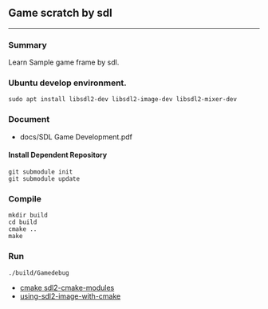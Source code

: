 ## Game scratch by sdl
----

### Summary
Learn Sample game frame by sdl.

### Ubuntu develop environment.
```
sudo apt install libsdl2-dev libsdl2-image-dev libsdl2-mixer-dev
```

### Document
- docs/SDL Game Development.pdf

#### Install Dependent Repository
```
git submodule init
git submodule update
```

### Compile
```
mkdir build
cd build
cmake ..
make
```

### Run
```
./build/Gamedebug
```

- [cmake sdl2-cmake-modules](https://github.com/aminosbh/sdl2-cmake-modules)
- [using-sdl2-image-with-cmake](https://trenki2.github.io/blog/2017/07/04/using-sdl2-image-with-cmake/)
